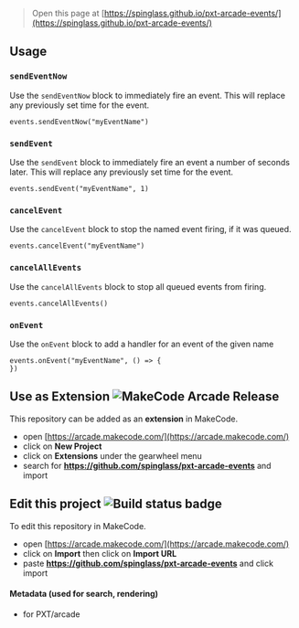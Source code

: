  


> Open this page at [https://spinglass.github.io/pxt-arcade-events/](https://spinglass.github.io/pxt-arcade-events/)

## Usage

### ``sendEventNow``

Use the ``sendEventNow`` block to immediately fire an event.
This will replace any previously set time for the event.

```blocks
events.sendEventNow("myEventName")
```

### ``sendEvent``

Use the ``sendEvent`` block to immediately fire an event a number of seconds later.
This will replace any previously set time for the event.

```blocks
events.sendEvent("myEventName", 1)
```

### ``cancelEvent``

Use the ``cancelEvent`` block to stop the named event firing, if it was queued.

```blocks
events.cancelEvent("myEventName")
```

### ``cancelAllEvents``

Use the ``cancelAllEvents`` block to stop all queued events from firing.

```blocks
events.cancelAllEvents()
```

### ``onEvent``

Use the ``onEvent`` block to add a handler for an event of the given name

```blocks
events.onEvent("myEventName", () => {
})
```

## Use as Extension ![MakeCode Arcade Release](https://github.com/spinglass/pxt-arcade-events/actions/workflows/makecode-release.yml/badge.svg)

This repository can be added as an **extension** in MakeCode.

* open [https://arcade.makecode.com/](https://arcade.makecode.com/)
* click on **New Project**
* click on **Extensions** under the gearwheel menu
* search for **https://github.com/spinglass/pxt-arcade-events** and import

## Edit this project ![Build status badge](https://github.com/spinglass/pxt-arcade-events/workflows/MakeCode/badge.svg)

To edit this repository in MakeCode.

* open [https://arcade.makecode.com/](https://arcade.makecode.com/)
* click on **Import** then click on **Import URL**
* paste **https://github.com/spinglass/pxt-arcade-events** and click import

#### Metadata (used for search, rendering)

* for PXT/arcade
<script src="https://makecode.com/gh-pages-embed.js"></script><script>makeCodeRender("{{ site.makecode.home_url }}", "{{ site.github.owner_name }}/{{ site.github.repository_name }}");</script>
